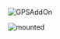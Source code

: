 ![GPSAddOn](https://d3s5r33r268y59.cloudfront.net/32456/products/thumbs/2017-03-02T21:28:08.590Z-GNSSAddOn.1.jpg.855x570_q85_pad_rcrop.jpg)

![mounted](https://d3s5r33r268y59.cloudfront.net/32456/products/thumbs/2017-03-05T02:10:47.074Z-GPDAddOn.4.jpg.855x570_q85_pad_rcrop.jpg)
